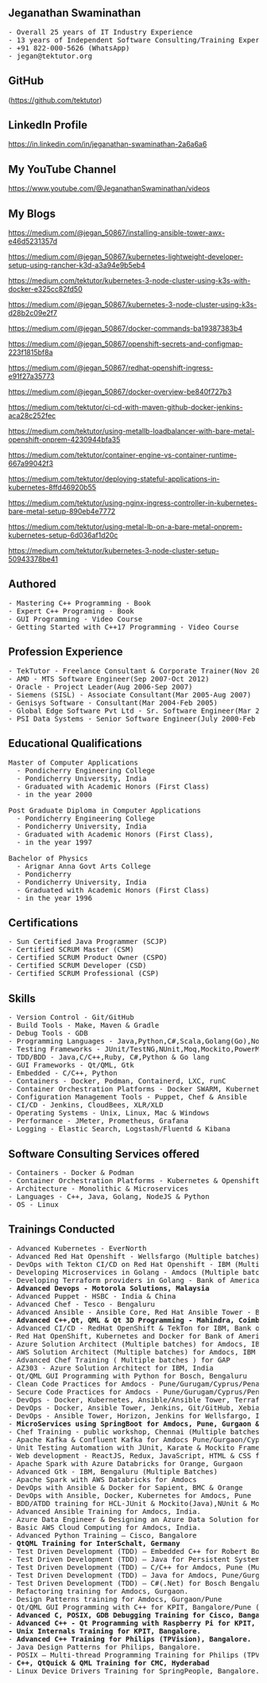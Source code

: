 ## Jeganathan Swaminathan
<pre>
- Overall 25 years of IT Industry Experience 
- 13 years of Independent Software Consulting/Training Experience
- +91 822-000-5626 (WhatsApp) 
- jegan@tektutor.org 
</pre>

## GitHub
(https://github.com/tektutor)

## LinkedIn Profile
https://in.linkedin.com/in/jeganathan-swaminathan-2a6a6a6 

## My YouTube Channel 
https://www.youtube.com/@JeganathanSwaminathan/videos

## My Blogs

https://medium.com/@jegan_50867/installing-ansible-tower-awx-e46d5231357d

https://medium.com/@jegan_50867/kubernetes-lightweight-developer-setup-using-rancher-k3d-a3a94e9b5eb4

https://medium.com/tektutor/kubernetes-3-node-cluster-using-k3s-with-docker-e325cc82fd50

https://medium.com/@jegan_50867/kubernetes-3-node-cluster-using-k3s-d28b2c09e2f7

https://medium.com/@jegan_50867/docker-commands-ba19387383b4

https://medium.com/@jegan_50867/openshift-secrets-and-configmap-223f1815bf8a

https://medium.com/@jegan_50867/redhat-openshift-ingress-e91f27a35773

https://medium.com/@jegan_50867/docker-overview-be840f727b3

https://medium.com/tektutor/ci-cd-with-maven-github-docker-jenkins-aca28c252fec

https://medium.com/tektutor/using-metallb-loadbalancer-with-bare-metal-openshift-onprem-4230944bfa35

https://medium.com/tektutor/container-engine-vs-container-runtime-667a99042f3

https://medium.com/tektutor/deploying-stateful-applications-in-kubernetes-8ffd46920b55

https://medium.com/tektutor/using-nginx-ingress-controller-in-kubernetes-bare-metal-setup-890eb4e7772

https://medium.com/tektutor/using-metal-lb-on-a-bare-metal-onprem-kubernetes-setup-6d036af1d20c

https://medium.com/tektutor/kubernetes-3-node-cluster-setup-50943378be41

## Authored
<pre>
- Mastering C++ Programming - Book
- Expert C++ Programing - Book
- GUI Programming - Video Course
- Getting Started with C++17 Programming - Video Course
</pre>

## Profession Experience
<pre>
- TekTutor - Freelance Consultant & Corporate Trainer(Nov 2012-Till date)
- AMD - MTS Software Engineer(Sep 2007-Oct 2012)
- Oracle - Project Leader(Aug 2006-Sep 2007)
- Siemens (SISL) - Associate Consultant(Mar 2005-Aug 2007)
- Genisys Software - Consultant(Mar 2004-Feb 2005)
- Global Edge Software Pvt Ltd - Sr. Software Engineer(Mar 2003-Mar 2004)
- PSI Data Systems - Senior Software Engineer(July 2000-Feb 2003)
</pre>

## Educational Qualifications
<pre>
Master of Computer Applications 
  - Pondicherry Engineering College
  - Pondicherry University, India
  - Graduated with Academic Honors (First Class)
  - in the year 2000 
  
Post Graduate Diploma in Computer Applications 
  - Pondicherry Engineering College
  - Pondicherry University, India
  - Graduated with Academic Honors (First Class), 
  - in the year 1997
  
Bachelor of Physics 
  - Arignar Anna Govt Arts College 
  - Pondicherry
  - Pondicherry University, India
  - Graduated with Academic Honors (First Class) 
  - in the year 1996
</pre>

## Certifications 
<pre>
- Sun Certified Java Programmer (SCJP) 
- Certified SCRUM Master (CSM) 
- Certified SCRUM Product Owner (CSPO) 
- Certified SCRUM Developer (CSD) 
- Certified SCRUM Professional (CSP) 
</pre>

## Skills
<pre>
- Version Control - Git/GitHub
- Build Tools - Make, Maven & Gradle
- Debug Tools - GDB
- Programming Languages - Java,Python,C#,Scala,Golang(Go),NodeJS,AngularJS,TypeScript,C/C++ & Visual C++(MFC)
- Testing Frameworks - JUnit/TestNG,NUnit,Moq,Mockito,PowerMock,Google Test, Google Mock, Jasmine/Karma & PyTest
- TDD/BDD - Java,C/C++,Ruby, C#,Python & Go lang
- GUI Frameworks - Qt/QML, Gtk
- Embedded - C/C++, Python
- Containers - Docker, Podman, Containerd, LXC, runC
- Container Orchestration Platforms - Docker SWARM, Kubernetes, Red Hat OpenShift
- Configuration Management Tools - Puppet, Chef & Ansible
- CI/CD - Jenkins, CloudBees, XLR/XLD
- Operating Systems - Unix, Linux, Mac & Windows
- Performance - JMeter, Prometheus, Grafana
- Logging - Elastic Search, Logstash/Fluentd & Kibana
</pre>

## Software Consulting Services offered
<pre>
- Containers - Docker & Podman
- Container Orchestration Platforms - Kubernetes & Openshift
- Architecture - Monolithic & Microservices
- Languages - C++, Java, Golang, NodeJS & Python
- OS - Linux
</pre>

## Trainings Conducted
<pre>
- Advanced Kubernetes - EverNorth
- Advanced Red Hat Openshift - Wellsfargo (Multiple batches)
- DevOps with Tekton CI/CD on Red Hat Openshift - IBM (Multiple batches )
- Developing Microservices in Golang - Amdocs (Multiple batches)
- Developing Terraform providers in Golang - Bank of America (Multiple batches)
- <b>Advanced Devops - Motorola Solutions, Malaysia</b>
- Advanced Puppet - HSBC - India & China
- Advanced Chef - Tesco - Bengaluru
- Advanced Ansible - Ansible Core, Red Hat Ansible Tower - Bank Of America, Amdocs, Wellsfargo (Multiple batches)
- <b>Advanced C++,Qt, QML & Qt 3D Programming - Mahindra, Coimbatore</b>
- Advanced CI/CD - RedHat OpenShift & TekTon for IBM, Bank of America (Multiple batches)
- Red Hat OpenShift, Kubernetes and Docker for Bank of America (Multiple batches)
- Azure Solution Architect (Multiple batches) for Amdocs, IBM
- AWS Solution Architect (Multiple batches) for Amdocs, IBM
- Advanced Chef Training ( Multiple batches ) for GAP 
- AZ303 - Azure Solution Architect for IBM, India 
- Qt/QML GUI Programming with Python for Bosch, Bengaluru
- Clean Code Practices for Amdocs - Pune/Gurugam/Cyprus/Penang/Israel (Multiple batches)
- Secure Code Practices for Amdocs - Pune/Gurugam/Cyprus/Penang/Israel (Multiple batches)
- DevOps - Docker, Kubernetes, Ansible/Ansible Tower, Terraform for IBM, US
- DevOps - Docker, Ansible Tower, Jenkins, Git/GitHub, XebiaLabs XLR & XLD for Bank of America, India 
- DevOps - Ansible Tower, Horizon, Jenkins for Wellsfargo, India 
- <b>MicroServices using SpringBoot for Amdocs, Pune, Gurgaon & Cyprus (Multiple batches)</b>
- Chef Training - public workshop, Chennai (Multiple batches) 
- Apache Kafka & Confluent Kafka for Amdocs Pune/Gurgaon/Cyprus 
- Unit Testing Automation with JUnit, Karate & Mockito Frameworks multiple batches for Amdocs 
- Web development - ReactJS, Redux, JavaScript, HTML & CSS for Amdocs, Pune. Gurgaon, Cyprus (Multiple Batches) 
- Apache Spark with Azure Databricks for Orange, Gurgaon
- Advanced Gtk - IBM, Bengaluru (Multiple Batches)
- Apache Spark with AWS Databricks for Amdocs 
- DevOps with Ansible & Docker for Sapient, BMC & Orange
- DevOps with Ansible, Docker, Kubernetes for Amdocs, Pune
- BDD/ATDD training for HCL-JUnit & Mockito(Java),NUnit & Moq(C#) and Jasmine & Karma (Angular 2.0, NodeJS & MongoDB) 
- Advanced Ansible Training for Amdocs, India. 
- Azure Data Engineer & Designing an Azure Data Solution for Amdocs, India 
- Basic AWS Cloud Computing for Amdocs, India.   
- Advanced Python Training – Cisco, Bangalore 
- <b>QtQML Training for InterSchalt, Germany</b>
- Test Driven Development (TDD) – Embedded C++ for Robert Bosch, Coimbatore
- Test Driven Development (TDD) – Java for Persistent Systems, Pune 
- Test Driven Development (TDD) – C/C++ for Amdocs, Pune (Multiple Batches) 
- Test Driven Development (TDD) – Java for Amdocs, Pune/Gurgaon/Cyprus/Penang (150+ Batches) 
- Test Driven Development (TDD) – C#(.Net) for Bosch Bengaluru
- Refactoring training for Amdocs, Gurgaon. 
- Design Patterns training for Amdocs, Gurgaon/Pune
- Qt/QML GUI Programming with C++ for KPIT, Bangalore/Pune (Multiple batches) 
- <b>Advanced C, POSIX, GDB Debugging Training for Cisco, Bangalore</b>
- <b>Advanced C++ - Qt Programming with Raspberry Pi for KPIT, Bangalore
- Unix Internals Training for KPIT, Bangalore.</b>
- <b>Advanced C++ Training for Philips (TPVision), Bangalore.</b>
- Java Design Patterns for Philips, Bangalore. 
- POSIX – Multi-thread Programming Training for Philips (TPVision), Bangalore
- <b>C++, QtQuick & QML Training for CMC, Hyderabad</b>
- Linux Device Drivers Training for SpringPeople, Bangalore. 
</pre>
